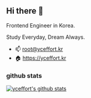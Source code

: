 ## Hi there 👋

<!--
**yceffort/yceffort** is a ✨ _special_ ✨ repository because its `README.md` (this file) appears on your GitHub profile.

Here are some ideas to get you started:

- 🔭 I’m currently working on ...
- 🌱 I’m currently learning ...
- 👯 I’m looking to collaborate on ...
- 🤔 I’m looking for help with ...
- 💬 Ask me about ...
- 📫 How to reach me: ...
- 😄 Pronouns: ...
- ⚡ Fun fact: ...
-->

Frontend Engineer in Korea.

Study Everyday, Dream Always.

- 📫 root@yceffort.kr
- 🏠 https://yceffort.kr

### github stats

[![yceffort's github stats](https://github-readme-stats.vercel.app/api?username=yceffort&count_private=true&show_icons=true&theme=cobalt)](https://github-readme-stats.vercel.app/api?username=yceffort&count_private=true&show_icons=true&theme=cobalt)

<!--START_SECTION:waka-->
<!--END_SECTION:waka-->
